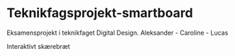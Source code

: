 # Teknikfagsprojekt-smartboard

Eksamensprojekt i teknikfaget Digital Design.
Aleksander - Caroline - Lucas

Interaktivt skærebræt
